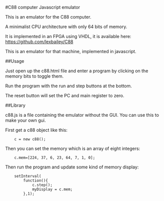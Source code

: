 #C88 computer Javascript emulator

This is an emulator for the C88 computer.

A minimalist CPU architecture with only 64 bits of memory.

It is implemented in an FPGA using VHDL, it is available here: https://github.com/lexbailey/C88

This is an emulator for that machine, implemented in javascript.

##Usage

Just open up the c88.html file and enter a program by clicking on the memory bits to toggle them.

Run the program with the run and step buttons at the bottom.

The reset button will set the PC and main register to zero.

##Library

c88.js is a file containing the emulator without the GUI.
You can use this to make your own gui.

First get a c88 object like this:

```
	c = new c88();
```

Then you can set the memory which is an array of eight integers:
```
	c.mem=[224, 37, 6, 23, 64, 7, 1, 0];
```

Then run the program and update some kind of memory display:
```
	setInterval(
		function(){
			c.step();
			myDisplay = c.mem;
		},1);
```
